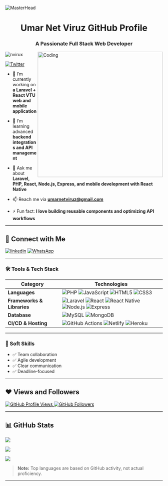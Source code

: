 ![MasterHead](https://blog.bit.ai/wp-content/uploads/2018/09/How-to-Embed-GitHub-Gists-in-Your-Documents-Blog-Banner.png)
<h1 align="center">Umar Net Viruz GitHub Profile</h1>
<h3 align="center">A Passionate Full Stack Web Developer</h3>
<img align="right" alt="Coding" width="400" src="https://cdn.dribbble.com/users/1162077/screenshots/3848914/media/320984a9ca58b3c73274c9259ecf6de8.gif">

<p align="left">
  <img src="https://komarev.com/ghpvc/?username=nvirux&label=Profile%20views&color=0e75b6&style=flat" alt="nvirux" />
</p>

<p align="left">
  <a href="https://twitter.com/netvirux" target="blank">
    <img src="https://img.shields.io/twitter/follow/netvirux?logo=twitter&style=for-the-badge" alt="Twitter" />
  </a>
</p>

- 🔭 I’m currently working on **a Laravel + React VTU web and mobile application**

- 🌱 I’m learning advanced **backend integrations and API management**

- 💬 Ask me about **Laravel, PHP, React, Node.js, Express, and mobile development with React Native**

- 📫 Reach me via **umarnetviruz@gmail.com**

- ⚡ Fun fact: **I love building reusable components and optimizing API workflows**

---

## 🔗 Connect with Me

[![linkedin](https://img.shields.io/badge/linkedin-0A66C2?style=for-the-badge&logo=linkedin&logoColor=white)](https://www.linkedin.com/in/netvirux)
[![WhatsApp](https://img.shields.io/badge/WhatsApp-25D366?style=for-the-badge&logo=whatsapp&logoColor=white)](https://wa.me/2348137674779)

---

### 🛠 Tools & Tech Stack

| Category | Technologies |
|----------|--------------|
| **Languages** | ![PHP](https://img.shields.io/badge/PHP-777BB4?style=for-the-badge&logo=php&logoColor=white) ![JavaScript](https://img.shields.io/badge/JavaScript-F7DF1E?style=for-the-badge&logo=javascript&logoColor=black) ![HTML5](https://img.shields.io/badge/HTML5-E34F26?style=for-the-badge&logo=html5&logoColor=white) ![CSS3](https://img.shields.io/badge/CSS3-1572B6?style=for-the-badge&logo=css3&logoColor=white) |
| **Frameworks & Libraries** | ![Laravel](https://img.shields.io/badge/Laravel-F72C1F?style=for-the-badge&logo=laravel&logoColor=white) ![React](https://img.shields.io/badge/React-20232A?style=for-the-badge&logo=react&logoColor=61DAFB) ![React Native](https://img.shields.io/badge/React%20Native-20232A?style=for-the-badge&logo=react&logoColor=61DAFB) ![Node.js](https://img.shields.io/badge/Node.js-339933?style=for-the-badge&logo=nodedotjs&logoColor=white) ![Express](https://img.shields.io/badge/Express.js-000000?style=for-the-badge&logo=express&logoColor=white) |
| **Database** | ![MySQL](https://img.shields.io/badge/MySQL-4479A1?style=for-the-badge&logo=mysql&logoColor=white) ![MongoDB](https://img.shields.io/badge/MongoDB-4EA94B?style=for-the-badge&logo=mongodb&logoColor=white) |
| **CI/CD & Hosting** | ![GitHub Actions](https://img.shields.io/badge/GitHub%20Actions-2088FF?style=for-the-badge&logo=githubactions&logoColor=white) ![Netlify](https://img.shields.io/badge/Netlify-00C7B7?style=for-the-badge&logo=netlify&logoColor=white) ![Heroku](https://img.shields.io/badge/Heroku-430098?style=for-the-badge&logo=heroku&logoColor=white) |

---

### 👔 Soft Skills

- ✅ Team collaboration
- ✅ Agile development
- ✅ Clear communication
- ✅ Deadline-focused

---

## ❤️ Views and Followers

<a href="https://github.com/nvirux">
  <img src="https://komarev.com/ghpvc/?username=nvirux" alt="GitHub Profile Views" />
</a>
<a href="https://github.com/nvirux?tab=followers">
  <img src="https://img.shields.io/github/followers/nvirux?label=Followers&style=social" alt="GitHub Followers" />
</a>

---

## 📊 GitHub Stats

<p>
  <img align="center" src="https://github-readme-stats.vercel.app/api/top-langs/?username=nvirux&layout=compact&theme=dark" />
</p>
<p>
  <img align="center" src="https://github-readme-stats.vercel.app/api?username=nvirux&show_icons=true&theme=dark&count_private=true&hide=contribs" />
</p>
<p>
  <img align="center" src="https://github-readme-streak-stats.herokuapp.com/?user=nvirux&theme=dark" />
</p>

> **Note:** Top languages are based on GitHub activity, not actual proficiency.

---

<!---
nvirux/nvirux is a ✨ special ✨ repository because its `README.md` (this file) appears on your GitHub profile.
--->
